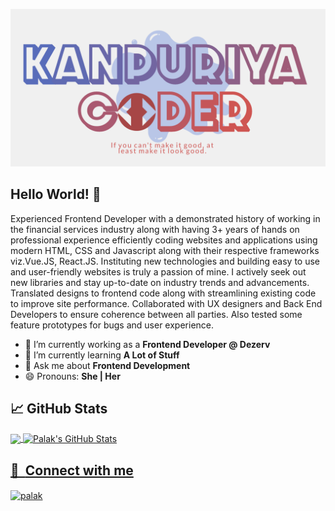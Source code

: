 
![alt text](https://github.com/palakbansal3233/palakbansal3233/blob/master/Logo.png?raw=true)
## Hello World! 👋

Experienced Frontend Developer with a demonstrated history of working in the financial services industry along with having 3+ years of hands on professional experience efficiently coding websites and applications using modern HTML, CSS and Javascript along with their respective frameworks viz.Vue.JS, React.JS.
Instituting new technologies and building easy to use and user-friendly websites is truly a passion of mine. I actively seek out new libraries and stay up-to-date on industry trends and advancements. Translated designs to frontend code along with streamlining existing code to improve site performance. Collaborated with UX
designers and Back End Developers to ensure coherence between all parties. Also tested some feature prototypes for bugs and user experience.


- 🔭 I’m currently working as a **Frontend Developer @ Dezerv**
- 🌱 I’m currently learning **A Lot of Stuff**
- 💬 Ask me about **Frontend Development**
- 😄 Pronouns: **She | Her**


## &#x1f4c8; GitHub Stats
<a href="https://github.com/palakbansal3233/palakbansal3233">
  <img align="center" src="https://github-readme-stats.vercel.app/api/top-langs/?username=palakbansal3233&title_color=ffffff&text_color=c9cacc&icon_color=2bbc8a&bg_color=1d1f21&langs_count=3" />
</a>

<a href="https://github.com/AashimaAhuja/AashimaAhuja">
  <img align="center" src="https://github-readme-stats.vercel.app/api?username=palakbansal3233&show_icons=true&line_height=27&count_private=true&title_color=ffffff&text_color=c9cacc&icon_color=2bbc8a&bg_color=1d1f21" alt="Palak's GitHub Stats" />

## 🔗 &nbsp;**Connect with me**
<p align="left">
<a href="https://linkedin.com/in/palak-b-73278114a" target="blank"><img align="center" src="https://raw.githubusercontent.com/rahuldkjain/github-profile-readme-generator/master/src/images/icons/Social/linked-in-alt.svg" alt="palak" height="30" width="40" /></a>
